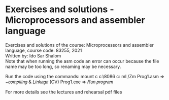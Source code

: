 # Exercises and solutions - Microprocessors and assembler language <br />
Exercises and solutions of the course: Microprocessors and assembler language, course code: 83255, 2021 <br />
Written by: Ido Sar Shalom <br />
Note that when running the asm code an error can occur because the file name may be too long, so renaming may be necessary.

Run the code using the commands:
mount c c:\8086 
c:
ml /Zm Prog1.asm ⇒ −𝑐𝑜𝑚𝑝𝑖𝑙𝑖𝑛𝑔 & 𝐿𝑖𝑛𝑘𝑎𝑔𝑒
(CV) Prog1.exe ⇒ 𝑅𝑢𝑛 𝑝𝑟𝑜𝑔𝑟𝑎𝑚 

For more details see the lectures and rehearsal pdf files
